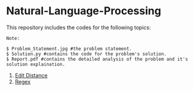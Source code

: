 # Natural-Language-Processing

This repository includes the codes for the following topics:

```
Note:

$ Problem_Statement.jpg #the problem statement.
$ Solution.py #contains the code for the problem's solution.
$ Report.pdf #contains the detailed analysis of the problem and it's solution explaination.
```

1. [Edit Distance](https://github.com/shrebox/Natural-Language-Processing/tree/master/1.%20Edit%20Distance)
2. [Regex](https://github.com/shrebox/Natural-Language-Processing/tree/master/2.%20Regex)
